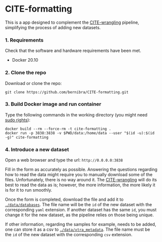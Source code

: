 # CITE-formatting

This is a app designed to complement the [CITE-wrangling](https://github.com/bernibra/CITE-wrangling) pipeline, simplifying the process of adding new datasets.

### 1. Requirements

Check that the software and hardware requirements have been met.
* Docker 20.10

### 2. Clone the repo

Download or clone the repo: 
```
git clone https://github.com/bernibra/CITE-formatting.git
```

### 3. Build Docker image and run container

Type the following commands in the working directory (you might need [sudo rights](https://docs.docker.com/engine/install/linux-postinstall/)):
```
docker build --rm --force-rm -t cite-formatting .
docker run -p 3838:3838 -v $PWD/data:/home/data --user "$(id -u):$(id -g)" cite-formatting
```

### 4. Introduce a new dataset

Open a web browser and type the url: `http://0.0.0.0:3838`

Fill in the form as accurately as possible. Answering the questions regarding how to read the data might require you to manually download some of the files. Unfortunately, there is no way around it. The [CITE-wrangling](https://github.com/bernibra/CITE-wrangling) will do its best to read the data as is; however, the more information, the more likely it is for it to run smoothly.

Once the form is completed, download the file and add it to [`./data/databases`](https://github.com/bernibra/CITE-wrangling/tree/main/data/databases). The file name will be the `id` of the new dataset with the corresponding `yaml` extension. If another dataset has the same `id`, you must change it for the new dataset, as the pipeline relies on those being unique.

If other information, regarding the samples for example, needs to be added, one can store it as a csv to [`./data/xtra_metadata`](https://github.com/bernibra/CITE-wrangling/tree/main/data/xtra_metadata). The file name must be the `id` of the new dataset with the corresponding `csv` extension.
